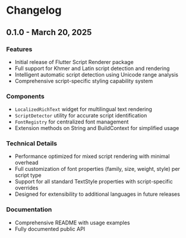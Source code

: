 # Changelog

## 0.1.0 - March 20, 2025

### Features
* Initial release of Flutter Script Renderer package
* Full support for Khmer and Latin script detection and rendering
* Intelligent automatic script detection using Unicode range analysis
* Comprehensive script-specific styling capability system

### Components
* `LocalizedRichText` widget for multilingual text rendering
* `ScriptDetector` utility for accurate script identification
* `FontRegistry` for centralized font management
* Extension methods on String and BuildContext for simplified usage

### Technical Details
* Performance optimized for mixed script rendering with minimal overhead
* Full customization of font properties (family, size, weight, style) per script type
* Support for all standard TextStyle properties with script-specific overrides
* Designed for extensibility to additional languages in future releases

### Documentation
* Comprehensive README with usage examples
* Fully documented public API